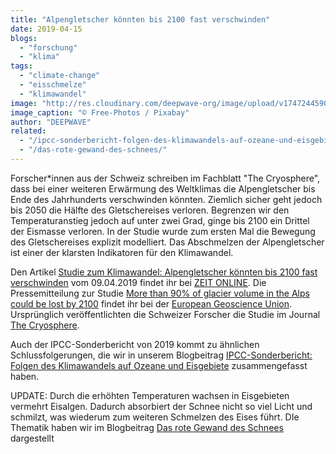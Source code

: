 ```yaml
---
title: "Alpengletscher könnten bis 2100 fast verschwinden"
date: 2019-04-15
blogs: 
  - "forschung"
  - "klima"
tags: 
  - "climate-change"
  - "eisschmelze"
  - "klimawandel"
image: "http://res.cloudinary.com/deepwave-org/image/upload/v1747244590/deepwave.org/glaciers-1148976_1920.jpg"
image_caption: "© Free-Photos / Pixabay"
author: "DEEPWAVE"
related: 
  - "/ipcc-sonderbericht-folgen-des-klimawandels-auf-ozeane-und-eisgebiete/"
  - "/das-rote-gewand-des-schnees/"
---
```


Forscher\*innen aus der Schweiz schreiben im Fachblatt "The Cryosphere", dass bei einer weiteren Erwärmung des Weltklimas die Alpengletscher bis Ende des Jahrhunderts verschwinden könnten. Ziemlich sicher geht jedoch bis 2050 die Hälfte des Gletschereises verloren. Begrenzen wir den Temperaturanstieg jedoch auf unter zwei Grad, ginge bis 2100 ein Drittel der Eismasse verloren. In der Studie wurde zum ersten Mal die Bewegung des Gletschereises explizit modelliert. Das Abschmelzen der Alpengletscher ist einer der klarsten Indikatoren für den Klimawandel.

Den Artikel [Studie zum Klimawandel: Alpengletscher könnten bis 2100 fast verschwinden](https://www.zeit.de/wissen/umwelt/2019-04/klimawandel-alpen-gletscher-schmelzen-2100) vom 09.04.2019 findet ihr bei [ZEIT ONLINE](https://www.zeit.de/index). Die Pressemitteilung zur Studie [More than 90% of glacier volume in the Alps could be lost by 2100](https://www.egu.eu/news/482/more-than-90-of-glacier-volume-in-the-alps-could-be-lost-by-2100/) findet ihr bei der [European Geoscience Union](https://www.egu.eu/). Ursprünglich veröffentlichten die Schweizer Forscher die Studie im Journal [The Cryosphere](https://www.the-cryosphere.net/).

Auch der IPCC-Sonderbericht von 2019 kommt zu ähnlichen Schlussfolgerungen, die wir in unserem Blogbeitrag [IPCC-Sonderbericht: Folgen des Klimawandels auf Ozeane und Eisgebiete](https://www.deepwave.org/ipcc-sonderbericht-folgen-des-klimawandels-auf-ozeane-und-eisgebiete/) zusammengefasst haben.

UPDATE: Durch die erhöhten Temperaturen wachsen in Eisgebieten vermehrt Eisalgen. Dadurch absorbiert der Schnee nicht so viel Licht und schmilzt, was wiederum zum weiteren Schmelzen des Eises führt. DIe Thematik haben wir im Blogbeitrag [Das rote Gewand des Schnees](https://www.deepwave.org/das-rote-gewand-des-schnees/) dargestellt
